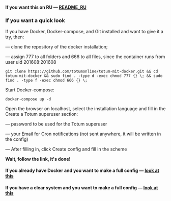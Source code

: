 #### If you want this on RU — [README_RU](https://github.com/totumonline/totum-mit-docker/blob/main/README_RU.md)

### If you want a quick look

If you have Docker, Docker-compose, and Git installed and want to give it a try, then:

— clone the repository of the docker installation;

— assign 777 to all folders and 666 to all files, since the container runs from user uid 201608:201608 

```
git clone https://github.com/totumonline/totum-mit-docker.git && cd totum-mit-docker && sudo find . -type d -exec chmod 777 {} \; && sudo find . -type f -exec chmod 666 {} \;
```



Start Docker-compose:

```
docker-compose up -d
```



Open the browser on localhost, select the installation language and fill in the Create a Totum superuser section:

— password to be used for the Totum superuser

— your Email for Cron notifications (not sent anywhere, it will be written in the config)

— After filling in, click Create config and fill in the scheme

**Wait, follow the link, it's done!**



#### If you already have Docker and you want to make a full config — [look at this](https://github.com/totumonline/totum-mit-docker/blob/main/IF_YOU_ALREADY_HAVE_DOCKER.md)



#### If you have a clear system and you want to make a full config — [look at this](https://github.com/totumonline/totum-mit-docker/blob/main/FULL_CONFIG_ON_CLEAR_UBUNTU.md)


